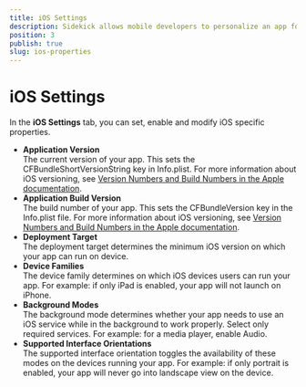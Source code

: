 ```yaml
---
title: iOS Settings
description: Sidekick allows mobile developers to personalize an app for iOS devices. Configure the iOS-specific options in the iOS tab in the App Settings panel.
position: 3
publish: true
slug: ios-properties
---
```


# iOS Settings

In the **iOS Settings** tab, you can set, enable and modify iOS specific properties.

* **Application Version**<br /> The current version of your app. This sets the CFBundleShortVersionString key in Info.plist. For more information about iOS versioning, see [Version Numbers and Build Numbers in the Apple documentation](https://developer.apple.com/library/content/technotes/tn2420/_index.html).
* **Application Build Version**<br /> The build number of your app. This sets the CFBundleVersion key in the Info.plist file. For more information about iOS versioning, see [Version Numbers and Build Numbers in the Apple documentation](https://developer.apple.com/library/content/technotes/tn2420/_index.html).
* **Deployment Target**<br /> The deployment target determines the minimum iOS version on which your app can run on device.
* **Device Families**<br /> The device family determines on which iOS devices users can run your app. For example: if only iPad is enabled, your app will not launch on iPhone.
* **Background Modes**<br /> The background mode determines whether your app needs to use an iOS service while in the background to work properly. Select only required services. For example: for a media player, enable Audio.
* **Supported Interface Orientations**<br /> The supported interface orientation toggles the availability of these modes on the devices running your app. For example: if only portrait is enabled, your app will never go into landscape view on the device.